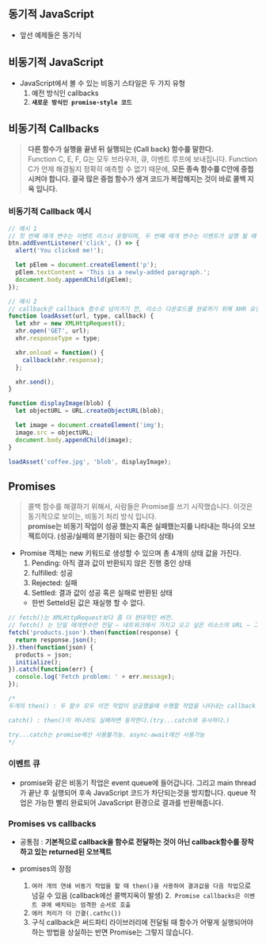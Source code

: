 ## 동기적 JavaScript
- 앞선 예제들은 동기식

## 비동기적 JavaScript

- JavaScript에서 볼 수 있는 비동기 스타일은 두 가지 유형
  1. 예전 방식인 callbacks
  2. __`새로운 방식인 promise-style 코드`__


## 비동기적 Callbacks

> __다른 함수가 실행을 끝낸 뒤 실행되는 (Call back) 함수를 말한다.__<br>
> Function C, E, F, G는 모두 브라우저, 큐, 이벤트 루프에 보내집니다. Function C가 언제 해결될지 정확히 예측할 수 없기 때문에, __모든 종속 함수를 C안에 중첩시켜야 합니다. 결국 많은 중첩 함수가 생겨 코드가 복잡해지는 것이 바로 콜백 지옥 입니다.__


### 비동기적 Callback 예시
```js
// 예시 1
// 첫 번째 매개 변수는 이벤트 리스너 유형이며, 두 번째 매개 변수는 이벤트가 실행 될 때 호출되는 콜백 함수입니다.
btn.addEventListener('click', () => {
  alert('You clicked me!');

  let pElem = document.createElement('p');
  pElem.textContent = 'This is a newly-added paragraph.';
  document.body.appendChild(pElem);
});

// 예시 2
// callback은 callback 함수로 넘어가기 전, 리소스 다운로드를 완료하기 위해 XHR 요청이 진행되는 동안 대기합니다. (onload 이벤트 핸들러 사용)
function loadAsset(url, type, callback) {
  let xhr = new XMLHttpRequest();
  xhr.open('GET', url);
  xhr.responseType = type;

  xhr.onload = function() {
    callback(xhr.response);
  };

  xhr.send();
}

function displayImage(blob) {
  let objectURL = URL.createObjectURL(blob);

  let image = document.createElement('img');
  image.src = objectURL;
  document.body.appendChild(image);
}

loadAsset('coffee.jpg', 'blob', displayImage);

```

## Promises

> 콜백 함수를 해결하기 위해서, 사람들은 Promise를 쓰기 시작했습니다. 이것은 동기적으로 보이는, 비동기 처리 방식 입니다.<br>
> __promise는 비동기 작업이 성공 했는지 혹은 실패했는지를 나타내는 하나의 오브젝트이다. (성공/실패의 분기점이 되는 중간의 상태)__


- Promise 객체는 new 키워드로 생성할 수 있으며 총 4개의 상태 값을 가진다.
  1. Pending: 아직 결과 값이 반환되지 않은 진행 중인 상태
  2. fulfilled: 성공
  3. Rejected: 실패
  4. Settled: 결과 값이 성공 혹은 실패로 반환된 상태
    - 한번 Setteld된 값은 재실행 할 수 없다.

```js
// fetch()는 XMLHttpRequest보다 좀 더 현대적인 버전.
// fetch() 는 단일 매개변수만 전달 — 네트워크에서 가지고 오고 싶은 리소스의 URL — 그리고 promise로 응답
fetch('products.json').then(function(response) {
  return response.json();
}).then(function(json) {
  products = json;
  initialize();
}).catch(function(err) {
  console.log('Fetch problem: ' + err.message);
});

/*
두개의 then() : 두 함수 모두 이전 작업이 성공했을때 수행할 작업을 나타내는 callback 함수이고, 각 callback함수는 인수로 이전 작업의 성공 결과를 전달받습니다

catch() : then()이 하나라도 실패하면 동작한다.(try...catch와 유사하다.)

try...catch는 promise에선 사용불가능. async-await에선 사용가능
*/
```

### 이벤트 큐
- promise와 같은 비동기 작업은 event queue에 들어갑니다. 그리고 main thread가 끝난 후 실행되어 후속 JavaScript 코드가 차단되는것을 방지합니다. queue 작업은 가능한 빨리 완료되어 JavaScript 환경으로 결과를 반환해줍니다.

### Promises vs callbacks

- 공통점 : __기본적으로 callback을 함수로 전달하는 것이 아닌 callback함수를 장착하고 있는 returned된 오브젝트__

- promises의 장점
  1. `여러 개의 연쇄 비동기 작업을 할 때 then()을 사용하여 결과값을 다음 작업`으로 넘길 수 있음 (callback에선 콜백지옥이 발생)
  2.` Promise callbacks은 이벤트 큐에 배치되는 엄격한 순서로 호출`
  3. `에러 처리가 더 간결(.cathc())`
  4. 구식 callback은 써드파티 라이브러리에 전달될 때 함수가 어떻게 실행되어야 하는 방법을 상실하는 반면 Promise는 그렇지 않습니다.
